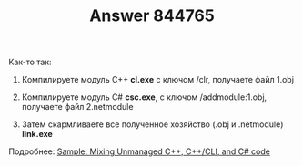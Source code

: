 ﻿---
title: "Answer 844765"
se.owner.user_id: 240512
se.owner.display_name: "MSDN.WhiteKnight"
se.owner.link: "https://ru.stackoverflow.com/users/240512/msdn-whiteknight"
se.answer_id: 844765
se.question_id: 844690
se.post_type: answer
se.score: 2
se.is_accepted: True
---
<p>Как-то так:</p>

<ol>
<li><p>Компилируете модуль С++ <strong>cl.exe</strong> с ключом /clr, получаете файл 1.obj</p></li>
<li><p>Компилируете модуль C# <strong>csc.exe</strong>, с ключом /addmodule:1.obj, получаете файл 2.netmodule </p></li>
<li><p>Затем скармливаете все полученное хозяйство (.obj и .netmodule) <strong>link.exe</strong></p></li>
</ol>

<p>Подробнее: <a href="https://blogs.msdn.microsoft.com/junfeng/2006/05/20/sample-mixing-unmanaged-c-ccli-and-c-code/" rel="nofollow noreferrer">Sample: Mixing Unmanaged C++, C++/CLI, and C# code</a> </p>
